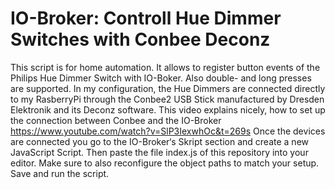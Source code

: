 # IO-Broker: Controll Hue Dimmer Switches with Conbee Deconz

This script is for home automation. It allows to register button events of the Philips Hue Dimmer Switch with IO-Boker. Also double- and long presses are supported. 
In my configuration, the Hue Dimmers are connected directly to my RasberryPi through the Conbee2 USB Stick manufactured by Dresden Elektronik and its Deconz software. 
This video explains nicely, how to set up the connection between Conbee and the IO-Broker https://www.youtube.com/watch?v=SlP3IexwhOc&t=269s
Once the devices are connected you go to the IO-Broker‘s  Skript section and create a new JavaScript Script. Then paste the file index.js of this repository into your editor. Make sure to also reconfigure the object paths to match your setup. Save and run the script. 

